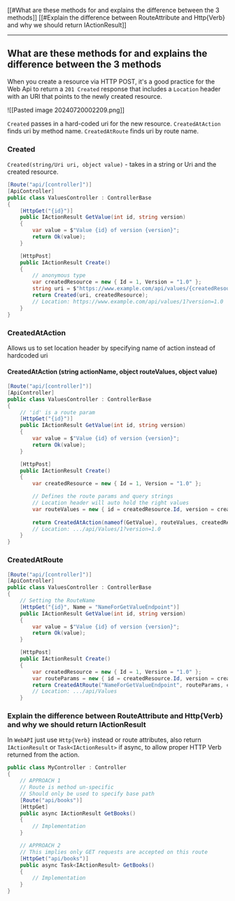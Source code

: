 [[#What are these methods for and explains the difference between the 3 methods]]
[[#Explain the difference between RouteAttribute and Http{Verb} and why we should return IActionResult]]

---
## What are these methods for and explains the difference between the 3 methods

When you create a resource via HTTP POST, it's a good practice for the Web Api to return a `201 Created` response that includes a `Location` header with an URI that points to the newly created resource.

![[Pasted image 20240720002209.png]]


`Created` passes in a hard-coded uri for the new resource.
`CreatedAtAction` finds uri by method name.
`CreatedAtRoute` finds uri by route name.

### Created
`Created(string/Uri uri, object value)` - takes in a string or Uri and the created resource.
```cs
[Route("api/[controller]")]
[ApiController]
public class ValuesController : ControllerBase
{
    [HttpGet("{id}")]
    public IActionResult GetValue(int id, string version)
    {
        var value = $"Value {id} of version {version}";
        return Ok(value);
    }

    [HttpPost]
    public IActionResult Create()
    {
	    // anonymous type
        var createdResource = new { Id = 1, Version = "1.0" };
        string uri = $"https://www.example.com/api/values/{createdResource.Id}?version={createdResource.Version}";
        return Created(uri, createdResource);
        // Location: https://www.example.com/api/values/1?version=1.0
    }
}
```

### CreatedAtAction
Allows us to set location header by specifying name of action instead of hardcoded uri

#### CreatedAtAction (string actionName, object routeValues, object value)

```cs
[Route("api/[controller]")]
[ApiController]
public class ValuesController : ControllerBase
{
	// 'id' is a route param
    [HttpGet("{id}")]
    public IActionResult GetValue(int id, string version)
    {
        var value = $"Value {id} of version {version}";
        return Ok(value);
    }

    [HttpPost]
    public IActionResult Create()
    {
        var createdResource = new { Id = 1, Version = "1.0" };

		// Defines the route params and query strings
		// Location header will auto hold the right values
        var routeValues = new { id = createdResource.Id, version = createdResource.Version };
        
        return CreatedAtAction(nameof(GetValue), routeValues, createdResource);
        // Location: .../api/Values/1?version=1.0
    }
}
```


### CreatedAtRoute
```cs
[Route("api/[controller]")]
[ApiController]
public class ValuesController : ControllerBase
{
	// Setting the RouteName
    [HttpGet("{id}", Name = "NameForGetValueEndpoint")]
    public IActionResult GetValue(int id, string version)
    {
        var value = $"Value {id} of version {version}";
        return Ok(value);
    }

    [HttpPost]
    public IActionResult Create()
    {
        var createdResource = new { Id = 1, Version = "1.0" };
	    var routeParams = new { id = createdResource.Id, version = createdResource.Version }
        return CreatedAtRoute("NameForGetValueEndpoint", routeParams, createdResource);
        // Location: .../api/Values
    }

```



### Explain the difference between RouteAttribute and Http{Verb} and why we should return IActionResult

In `WebAPI` just use `Http{Verb}` instead or route attributes, also return `IActionResult` or `Task<IActionResult>` if async, to allow proper HTTP Verb returned from the action.

```cs
public class MyController : Controller
{
    // APPROACH 1
    // Route is method un-specific
    // Should only be used to specify base path
    [Route("api/books")]
    [HttpGet]
    public async IActionResult GetBooks() 
    {
        // Implementation
    }

    // APPROACH 2
    // This implies only GET requests are accepted on this route
    [HttpGet("api/books")]
    public async Task<IActionResult> GetBooks()
    {
        // Implementation
    }
}
```